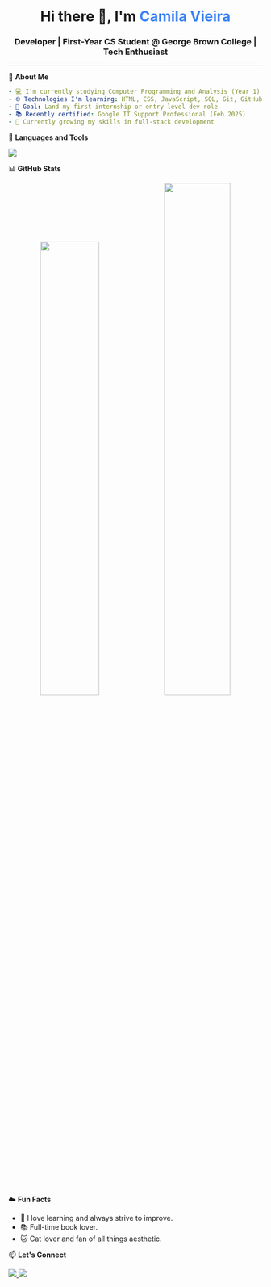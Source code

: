 <h1 align="center">Hi there 👋, I'm <span style="color:#3B82F6;">Camila Vieira</span></h1>
<h3 align="center">Developer | First-Year CS Student @ George Brown College | Tech Enthusiast</h3>

---

🌟 **About Me**  
```yaml
- 💻 I’m currently studying Computer Programming and Analysis (Year 1)
- 🌐 Technologies I'm learning: HTML, CSS, JavaScript, SQL, Git, GitHub
- 🎯 Goal: Land my first internship or entry-level dev role
- 📚 Recently certified: Google IT Support Professional (Feb 2025)
- 🌱 Currently growing my skills in full-stack development
```

💙 **Languages and Tools**
<p align="left"> <img src="https://skillicons.dev/icons?i=html,css,js,git,github,vscode,linux,bash" /> </p>

📊 **GitHub Stats**
<div align="center"> <img src="https://github-readme-stats.vercel.app/api?username=camivieira&show_icons=true&theme=blueberry&hide_border=true" width="48%" /> <img src="https://github-readme-streak-stats.herokuapp.com?user=camivieira&theme=blueberry&hide_border=true" width="51%" /> </div>

☁️ **Fun Facts**
- 🧠 I love learning and always strive to improve.
- 📚 Full-time book lover.
- 🐱 Cat lover and fan of all things aesthetic.

📫 **Let's Connect**
<p align="left"> <a href="https://www.linkedin.com/in/camilavieira30/" target="_blank"> <img src="https://img.shields.io/badge/-LinkedIn-blue?style=for-the-badge&logo=linkedin&logoColor=white" /> </a> <a href="mailto:camilavieira.dev@hotmail.com"> <img src="https://img.shields.io/badge/-Email-blue?style=for-the-badge&logo=gmail&logoColor=white" /> </a> </p>

